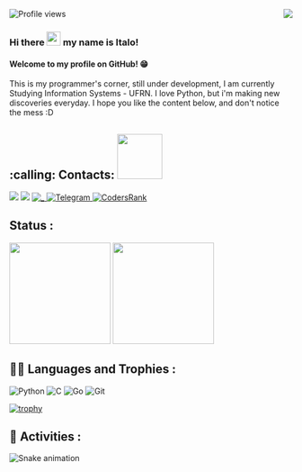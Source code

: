 ![Profile views](https://gpvc.arturio.dev/italo-mauricio) <img align=right src="https://media4.giphy.com/media/qgQUggAC3Pfv687qPC/giphy.gif">

### Hi there <img src="https://media.giphy.com/media/hvRJCLFzcasrR4ia7z/giphy.gif" width="25px"> my name is Italo!  



#### Welcome to my profile on GitHub! :grin: 
This is my programmer's corner, still under development, I am currently Studying Information Systems - UFRN.
I love Python, but i'm making new discoveries everyday. I hope you like the content below, and don't notice the mess :D





<h2> :calling: Contacts: <img src='https://raw.githubusercontent.com/ShahriarShafin/ShahriarShafin/main/Assets/handshake.gif' width="80px"> </h2>
<div>


[<img src = "https://img.shields.io/badge/instagram-%23E4405F.svg?&style=for-the-badge&logo=instagram&logoColor=white">](https://www.instagram.com/italomauricio1/)
<a href = "mailto:italomauricio98@gmail.com"><img src="https://img.shields.io/badge/Gmail-D14836?style=for-the-badge&logo=gmail&logoColor=white" target="_blank"></a>
 <a id="linkedin" href="https://www.linkedin.com/in/italo-mauricio" target="_blank">
    <img src="https://img.shields.io/badge/LinkedIn-0077B5?style=for-the-badge&logo=linkedin&logoColor=white" alt="_" />
  </a>
<a id="telegram" href="https://t.me/italomauricio1" target="_blank">
  ![Telegram](https://img.shields.io/static/v1?style=for-the-badge&message=Telegram&color=26A5E4&logo=Telegram&logoColor=FFFFFF&label=)
 </a>
[![CodersRank](https://img.shields.io/static/v1?style=for-the-badge&message=CodersRank&color=000000&logo=CodersRank&logoColor=28B463&label=)](https://profile.codersrank.io/user/italo-mauricio)


## Status :

<div>
	<img height="180em" src="https://github-readme-stats.vercel.app/api?username=italo-mauricio&show_icons=true&theme=vision-friendly-dark"/>
 <img height="180em" src="https://github-readme-stats.vercel.app/api/top-langs/?username=italo-mauricio&layout=compact&theme=vision-friendly-dark"/>
 
</div>


## :man_technologist: Languages and Trophies :  
  ![Python](https://img.shields.io/badge/python-110B90?style=for-the-badge&logo=python&logoColor=BCBF00)
  ![C](https://img.shields.io/static/v1?style=for-the-badge&message=C&color=222222&logo=C&logoColor=A8B9CC&label=)
  ![Go](https://img.shields.io/badge/go-110B90?style=for-the-badge&logo=go&logoColor=BCBF00)
  ![Git](https://img.shields.io/static/v1?style=for-the-badge&message=Git&color=D4AC0D&logo=Git&logoColor=FFFFFF&label=)





[![trophy](https://github-profile-trophy.vercel.app/?username=italo-mauricio&theme=onedark)](https://github.com/italo-mauricio/github-profile-trophy)


## :snake: Activities :

![Snake animation](https://github.com/italomauricio1/italo-mauricio/blob/output/github-contribution-grid-snake.svg)

